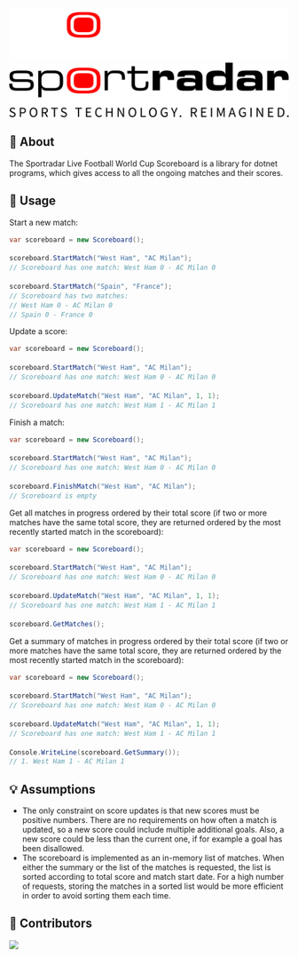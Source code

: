 ![Header](./Resources/Sportradar-Brand-Line_Color_White.svg#gh-dark-mode-only)
![Header](./Resources/Sportradar-Brand-Line_Color_Black.svg#gh-light-mode-only)

## 📖 About 
The Sportradar Live Football World Cup Scoreboard is a library for dotnet programs, which gives access to all the ongoing matches and their scores.

## 🚀 Usage
Start a new match:
```C#
var scoreboard = new Scoreboard();

scoreboard.StartMatch("West Ham", "AC Milan");
// Scoreboard has one match: West Ham 0 - AC Milan 0

scoreboard.StartMatch("Spain", "France");
// Scoreboard has two matches:
// West Ham 0 - AC Milan 0
// Spain 0 - France 0
```

Update a score:
```C#
var scoreboard = new Scoreboard();

scoreboard.StartMatch("West Ham", "AC Milan");
// Scoreboard has one match: West Ham 0 - AC Milan 0

scoreboard.UpdateMatch("West Ham", "AC Milan", 1, 1);
// Scoreboard has one match: West Ham 1 - AC Milan 1
```

Finish a match:
```C#
var scoreboard = new Scoreboard();

scoreboard.StartMatch("West Ham", "AC Milan");
// Scoreboard has one match: West Ham 0 - AC Milan 0

scoreboard.FinishMatch("West Ham", "AC Milan");
// Scoreboard is empty
```

Get all matches in progress ordered by their total score (if two or more matches have the same total score, they are returned ordered by the most recently started match in the scoreboard):
```C#
var scoreboard = new Scoreboard();

scoreboard.StartMatch("West Ham", "AC Milan");
// Scoreboard has one match: West Ham 0 - AC Milan 0

scoreboard.UpdateMatch("West Ham", "AC Milan", 1, 1);
// Scoreboard has one match: West Ham 1 - AC Milan 1

scoreboard.GetMatches();
```

Get a summary of matches in progress ordered by their total score (if two or more matches have the same total score, they are returned ordered by the most recently started match in the scoreboard):
```C#
var scoreboard = new Scoreboard();

scoreboard.StartMatch("West Ham", "AC Milan");
// Scoreboard has one match: West Ham 0 - AC Milan 0

scoreboard.UpdateMatch("West Ham", "AC Milan", 1, 1);
// Scoreboard has one match: West Ham 1 - AC Milan 1

Console.WriteLine(scoreboard.GetSummary());
// 1. West Ham 1 - AC Milan 1
```

## 💡 Assumptions
* The only constraint on score updates is that new scores must be positive numbers. There are no requirements on how often a match is updated, so a new score could include multiple additional goals. Also, a new score could be less than the current one, if for example a goal has been disallowed.
* The scoreboard is implemented as an in-memory list of matches. When either the summary or the list of the matches is requested, the list is sorted according to total score and match start date. For a high number of requests, storing the matches in a sorted list would be more efficient in order to avoid sorting them each time.

## 👯 Contributors
<a href="https://github.com/dilico">
  <img src="https://github.com/dilico.png" width="40px;"/>
</a>